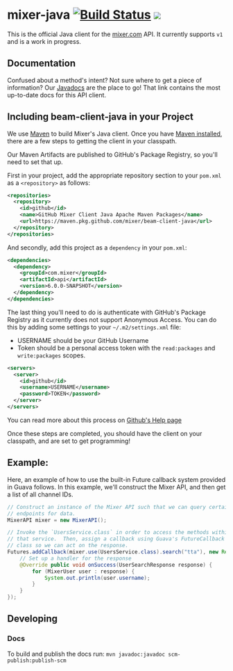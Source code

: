 # mixer-java [![Build Status](https://travis-ci.org/mixer/beam-client-java.svg?branch=master)](https://travis-ci.org/mixer/beam-client-java) [![](https://badges.gitter.im/mixer/mixer.png)](https://gitter.im/mixer/developers)

This is the official Java client for the [mixer.com](https://mixer.com) API.  It
currently supports `v1` and is a work in progress.

## Documentation

Confused about a method's intent?  Not sure where to get a piece of information?
Our [Javadocs](https://mixer.github.io/beam-client-java/) are the place to go!
That link contains the most up-to-date docs for this API client.

## Including beam-client-java in your Project

We use [Maven](http://maven.apache.org/) to build Mixer's Java client.  Once you have [Maven installed](http://maven.apache.org/guides/getting-started/maven-in-five-minutes.html), there are a few steps to getting the
client in your classpath.

Our Maven Artifacts are published to GitHub's Package Registry, so you'll need to set that up.

First in your project, add the appropriate repository section to your `pom.xml` as a `<repository>` as follows:

```xml
<repositories>
  <repository>
    <id>github</id>
    <name>GitHub Mixer Client Java Apache Maven Packages</name>
    <url>https://maven.pkg.github.com/mixer/beam-client-java</url>
  </repository>
</repositories>
```

And secondly, add this project as a `dependency` in your `pom.xml`:

```xml
<dependencies>
  <dependency>
    <groupId>com.mixer</groupId>
    <artifactId>api</artifactId>
    <version>6.0.0-SNAPSHOT</version>
  </dependency>
</dependencies>
```

The last thing you'll need to do is authenticate with GitHub's Package Registry as it currently does not support Anonymous Access. You can do this by adding some settings to your `~/.m2/settings.xml` file:
- USERNAME should be your GitHub Username
- Token should be a personal access token with the `read:packages` and `write:packages` scopes.
```xml
<servers>
  <server>
    <id>github</id>
    <username>USERNAME</username>
    <password>TOKEN</password>
  </server>
</servers>
```

You can read more about this process on [Github's Help page](https://help.github.com/en/github/managing-packages-with-github-package-registry/configuring-apache-maven-for-use-with-github-package-registry#authenticating-to-github-package-registry)

Once these steps are completed, you should have the client on your
classpath, and are set to get programming!

## Example:

Here, an example of how to use the built-in Future callback system provided in
Guava follows.  In this example, we'll construct the Mixer API, and then get a
list of all channel IDs.

```java
// Construct an instance of the Mixer API such that we can query certain
// endpoints for data.
MixerAPI mixer = new MixerAPI();

// Invoke the `UsersService.class` in order to access the methods within
// that service.  Then, assign a callback using Guava's FutureCallback
// class so we can act on the response.
Futures.addCallback(mixer.use(UsersService.class).search("tta"), new ResponseHandler<UserSearchResponse>() {
    // Set up a handler for the response
    @Override public void onSuccess(UserSearchResponse response) {
        for (MixerUser user : response) {
            System.out.println(user.username);
        }
    }
});
```
## Developing

### Docs

To build and publish the docs run:
`mvn javadoc:javadoc scm-publish:publish-scm`
